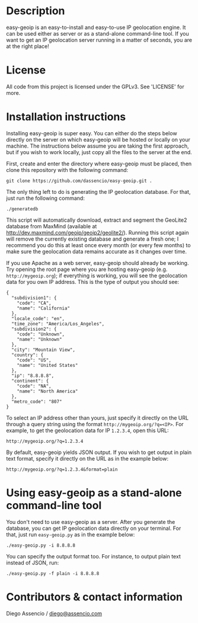 Description
===========

easy-geoip is an easy-to-install and easy-to-use IP geolocation engine. It
can be used either as server or as a stand-alone command-line tool. If you want
to get an IP geolocation server running in a matter of seconds, you are at the
right place!


License
=======

All code from this project is licensed under the GPLv3. See 'LICENSE' for more.


Installation instructions
=========================

Installing easy-geoip is super easy. You can either do the steps below directly
on the server on which easy-geoip will be hosted or locally on your machine.
The instructions below assume you are taking the first approach, but if you
wish to work locally, just copy all the files to the server at the end.

First, create and enter the directory where easy-geoip must be placed, then
clone this repository with the following command:

	git clone https://github.com/dassencio/easy-geoip.git .

The only thing left to do is generating the IP geolocation database. For that,
just run the following command:

	./generatedb

This script will automatically download, extract and segment the GeoLite2
database from MaxMind (available at http://dev.maxmind.com/geoip/geoip2/geolite2/).
Running this script again will remove the currently existing database and
generate a fresh one; I recommend you do this at least once every month (or every
few months) to make sure the geolocation data remains accurate as it changes
over time.

If you use Apache as a web server, easy-geoip should already be working.
Try opening the root page where you are hosting easy-geoip (e.g.
``http://mygeoip.org``); if everything is working, you will see the
geolocation data for you own IP address. This is the type of output you
should see:

	{
	  "subdivision1": {
	    "code": "CA",
	    "name": "California"
	  },
	  "locale_code": "en",
	  "time_zone": "America/Los_Angeles",
	  "subdivision2": {
	    "code": "Unknown",
	    "name": "Unknown"
	  },
	  "city": "Mountain View",
	  "country": {
	    "code": "US",
	    "name": "United States"
	  },
	  "ip": "8.8.8.8",
	  "continent": {
	    "code": "NA",
	    "name": "North America"
	  },
	  "metro_code": "807"
	}

To select an IP address other than yours, just specify it directly on the
URL through a query string using the format ``http://mygeoip.org/?q=<IP>``.
For example, to get the geolocation data for IP ``1.2.3.4``, open this URL:

	http://mygeoip.org/?q=1.2.3.4

By default, easy-geoip yields JSON output. If you wish to get output in
plain text format, specify it directly on the URL as in the example below:

	http://mygeoip.org/?q=1.2.3.4&format=plain


Using easy-geoip as a stand-alone command-line tool
==================================================

You don't need to use easy-geoip as a server. After you generate the database,
you can get IP geolocation data directly on your terminal. For that, just run
``easy-geoip.py`` as in the example below:

	./easy-geoip.py -i 8.8.8.8

You can specify the output format too. For instance, to output plain text
instead of JSON, run:

	./easy-geoip.py -f plain -i 8.8.8.8


Contributors & contact information
==================================

Diego Assencio / diego@assencio.com

